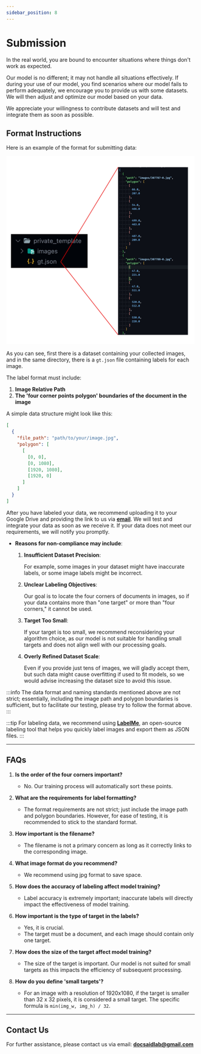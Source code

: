 ```yaml
---
sidebar_position: 8
---
```


# Submission

In the real world, you are bound to encounter situations where things don't work as expected.

Our model is no different; it may not handle all situations effectively. If during your use of our model, you find scenarios where our model fails to perform adequately, we encourage you to provide us with some datasets. We will then adjust and optimize our model based on your data.

We appreciate your willingness to contribute datasets and will test and integrate them as soon as possible.

## Format Instructions

Here is an example of the format for submitting data:

![Dataset Example](./resources/example_dataset.jpg)

As you can see, first there is a dataset containing your collected images, and in the same directory, there is a `gt.json` file containing labels for each image.

The label format must include:

1. **Image Relative Path**
2. **The 'four corner points polygon' boundaries of the document in the image**

A simple data structure might look like this:

```json
[
  {
    "file_path": "path/to/your/image.jpg",
    "polygon": [
      [
        [0, 0],
        [0, 1080],
        [1920, 1080],
        [1920, 0]
      ]
    ]
  }
]
```

After you have labeled your data, we recommend uploading it to your Google Drive and providing the link to us via [**email**](#contact-us). We will test and integrate your data as soon as we receive it. If your data does not meet our requirements, we will notify you promptly.

- **Reasons for non-compliance may include**:

  1.  **Insufficient Dataset Precision**:

      For example, some images in your dataset might have inaccurate labels, or some image labels might be incorrect.

  2.  **Unclear Labeling Objectives**:

      Our goal is to locate the four corners of documents in images, so if your data contains more than "one target" or more than "four corners," it cannot be used.

  3.  **Target Too Small**:

      If your target is too small, we recommend reconsidering your algorithm choice, as our model is not suitable for handling small targets and does not align well with our processing goals.

  4.  **Overly Refined Dataset Scale**:

      Even if you provide just tens of images, we will gladly accept them, but such data might cause overfitting if used to fit models, so we would advise increasing the dataset size to avoid this issue.

:::info
The data format and naming standards mentioned above are not strict; essentially, including the image path and polygon boundaries is sufficient, but to facilitate our testing, please try to follow the format above.
:::

:::tip
For labeling data, we recommend using [**LabelMe**](https://github.com/labelmeai/labelme), an open-source labeling tool that helps you quickly label images and export them as JSON files.
:::

---

## FAQs

1. **Is the order of the four corners important?**

   - No. Our training process will automatically sort these points.

2. **What are the requirements for label formatting?**

   - The format requirements are not strict; just include the image path and polygon boundaries. However, for ease of testing, it is recommended to stick to the standard format.

3. **How important is the filename?**

   - The filename is not a primary concern as long as it correctly links to the corresponding image.

4. **What image format do you recommend?**

   - We recommend using jpg format to save space.

5. **How does the accuracy of labeling affect model training?**

   - Label accuracy is extremely important; inaccurate labels will directly impact the effectiveness of model training.

6. **How important is the type of target in the labels?**

   - Yes, it is crucial.
   - The target must be a document, and each image should contain only one target.

7. **How does the size of the target affect model training?**

   - The size of the target is important. Our model is not suited for small targets as this impacts the efficiency of subsequent processing.

8. **How do you define 'small targets'?**
   - For an image with a resolution of 1920x1080, if the target is smaller than 32 x 32 pixels, it is considered a small target. The specific formula is `min(img_w, img_h) / 32`.

---

## Contact Us

For further assistance, please contact us via email: **docsaidlab@gmail.com**
